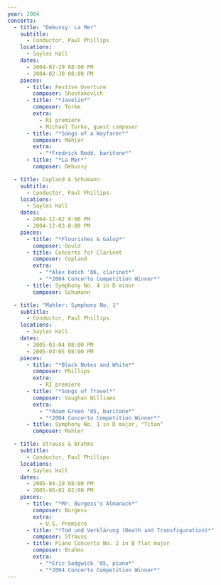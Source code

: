 ```yaml
---
year: 2004
concerts:
  - title: "Debussy: La Mer"
    subtitle:
      - Conductor, Paul Phillips
    locations:
      - Sayles Hall
    dates:
      - 2004-02-29 08:00 PM
      - 2004-02-30 08:00 PM
    pieces:
      - title: Festive Overture
        composer: Shostakovich
      - title: "*Javelin*"
        composer: Torke
        extra:
          - RI premiere
          - Michael Torke, guest composer
      - title: "*Songs of a Wayfarer*"
        composer: Mahler
        extra:
          - "*Fredrick Redd, baritone*"
      - title: "*La Mer*"
        composer: Debussy

  - title: Copland & Schumann
    subtitle: 
      - Conductor, Paul Phillips
    locations:
      - Sayles Hall
    dates:
      - 2004-12-02 8:00 PM
      - 2004-12-03 8:00 PM
    pieces:
      - title: "*Flourishes & Galop*"
        composer: Gould
      - title: Concerto for Clarinet
        composer: Copland
        extra: 
          - "*Alex Kotch '06, clarinet*"
          - "*2004 Concerto Competition Winner*"
      - title: Symphony No. 4 in D minor
        composer: Schumann

  - title: "Mahler: Symphony No. 1"
    subtitle: 
      - Conductor, Paul Phillips
    locations:
      - Sayles Hall
    dates:
      - 2005-03-04 08:00 PM
      - 2005-03-05 08:00 PM
    pieces:
      - title: "*Black Notes and White*"
        composer: Phillips
        extra:
          - RI premiere
      - title: "*Songs of Travel*"
        composer: Vaughan Williams
        extra:
          - "*Adam Green '05, baritone*"
          - "*2004 Concerto Competition Winner*"
      - title: Symphony No. 1 in D major, "Titan"
        composer: Mahler

  - title: Strauss & Brahms
    subtitle:
      - Conductor, Paul Phillips
    locations:
      - Sayles Hall
    dates:
      - 2005-04-29 08:00 PM
      - 2005-05-01 02:00 PM
    pieces:
      - title: "*Mr. Burgess's Almanack*"
        composer: Burgess
        extra:
          - U.S. Premiere
      - title: "*Tod und Verklärung (Death and Transfiguration)*"
        composer: Strauss
      - title: Piano Concerto No. 2 in B flat major
        composer: Brahms
        extra:
          - "*Eric Sedgwick '05, piano*"
          - "*2004 Concerto Competition Winner*"
---
```

